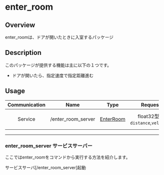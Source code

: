 # enter_room
## Overview
enter_roomは、ドアが開いたときに入室するパッケージ

## Description
このパッケージが提供する機能は主に以下の１つです。
- ドアが開いたら、指定速度で指定距離進む

## Usage
|Communication|Name|Type|Request|Result|
| :---: | :---: | :---: | :---: | :---: |
| Service | /enter_room_server | [EnterRoom](https://github.com/KIT-Happy-Robot/happymimi_apps/blob/develop/enter_room/srv/EnterRoom.srv) | float32型： `distance`,`velocity` | bool型： `result` |

---
### enter_room_server サービスサーバー
ここではenter_roomをコマンドから実行する方法を紹介します。

サービスサーバ[/enter_room_server]起動
